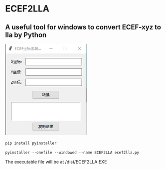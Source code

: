 # ECEF2LLA

## A useful tool for windows to convert ECEF-xyz to lla by Python

<img src="https://github.com/fansus/ecef2lla/blob/main/fig/interface.png" >

```
pip install pyinstaller
```

```
pyinstaller --onefile --windowed --name ECEF2LLA ecef2lla.py
```

The executable file will be at /dist/ECEF2LLA.EXE
